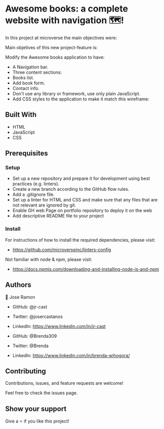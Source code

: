 # Awesome books: a complete website with navigation 🗺️!

In this project at microverse the main objectives were:

Main objetives of this new project-feature is:
 
Modify the Awesome books application to have:

* A Navigation bar.
* Three content sections:
* Books list.
* Add book form.
* Contact info.
* Don't use any library or framework, use only plain JavaScript.
* Add CSS styles to the application to make it match this wireframe:

## Built With

- HTML
- JavaScript
- CSS


## Prerequisites

### Setup

- Set up a new repository and prepare it for development using best practices (e.g. linters).
- Create a new branch according to the GitHub flow rules.
- Add a .gitignore file.
- Set up a linter for HTML and CSS and make sure that any files that are not relevant are ignored by git.
- Enable GH web Page on portfolio repository to deploy it on the web
- Add descriptive README file to your project

### Install

For instructions of how to install the required dependencies, please visit:

- https://github.com/microverseinc/linters-config

Not familiar with node & npm, please visit:

- https://docs.npmjs.com/downloading-and-installing-node-js-and-npm

## Authors

:bust_in_silhouette: Jose Ramon

- GitHub: @jr-cast
- Twitter: @josercastanos
- LinkedIn: https://www.linkedin.com/in/jr-cast

- GitHub: @Brenda309
- Twitter: @Brenda
- LinkedIn: https://www.linkedin.com/in/brenda-wihogora/


## Contributing

Contributions, issues, and feature requests are welcome!

Feel free to check the issues page.

## Show your support

Give a :star: if you like this project!
